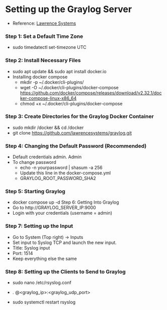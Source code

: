 # Setting up the Graylog Server
- Reference: [Lawrence Systems](https://www.youtube.com/watch?v=DwYwrADwCmg)
### Step 1: Set a Default Time Zone
- sudo timedatectl set-timezone UTC
### Step 2: Install Necessary Files 
- sudo apt update && sudo apt install docker.io
- Installing docker compose
  - mkdir -p ~/.docker/cli-plugins/
  - wget -O ~/.docker/cli-plugins/docker-compose https://github.com/docker/compose/releases/download/v2.32.1/docker-compose-linux-x86_64
  - chmod +x ~/.docker/cli-plugins/docker-compose
### Step 3: Create Directories for the Graylog Docker Container
- sudo mkdir /docker && cd /docker
- git clone https://github.com/lawrencesystems/graylog.git
### Step 4: Changing the Default Password (Recommended)
- Default credentials admin. Admin
- To change password
  - echo -n yourpassword | shasum -a 256
  - Update this line in the docker-compose.yml
  - GRAYLOG_ROOT_PASSWORD_SHA2
### Step 5: Starting Graylog
- docker compose up -d
Step 6: Getting Into Graylog
- Go to http://GRAYLOG_SERVER_IP:9000
- Login with your credentials (username = admin)
### Step 7: Setting up the Input 
- Go to System (Top right) -> Inputs
- Set input to Syslog TCP and launch the new input. 
- Title: Syslog input
- Port: 1514
- Keep everything else the same
### Step 8: Setting up the Clients to Send to Graylog
- sudo nano /etc/rsyslog.conf
- *.* @<graylog_ip>:<graylog_udp_port>


- sudo systemctl restart rsyslog
